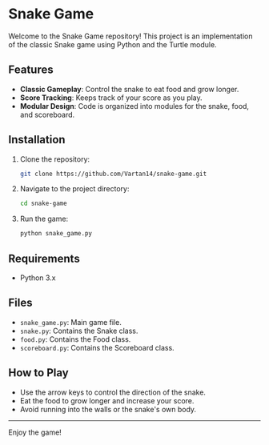 # Snake Game

Welcome to the Snake Game repository! This project is an implementation of the classic Snake game using Python and the Turtle module.

## Features

- **Classic Gameplay**: Control the snake to eat food and grow longer.
- **Score Tracking**: Keeps track of your score as you play.
- **Modular Design**: Code is organized into modules for the snake, food, and scoreboard.

## Installation

1. Clone the repository:
   ```bash
   git clone https://github.com/Vartan14/snake-game.git
   ```
2. Navigate to the project directory:
   ```bash
   cd snake-game
   ```
3. Run the game:
   ```bash
   python snake_game.py
   ```

## Requirements

- Python 3.x

## Files

- `snake_game.py`: Main game file.
- `snake.py`: Contains the Snake class.
- `food.py`: Contains the Food class.
- `scoreboard.py`: Contains the Scoreboard class.

## How to Play

- Use the arrow keys to control the direction of the snake.
- Eat the food to grow longer and increase your score.
- Avoid running into the walls or the snake's own body.



---

Enjoy the game!
